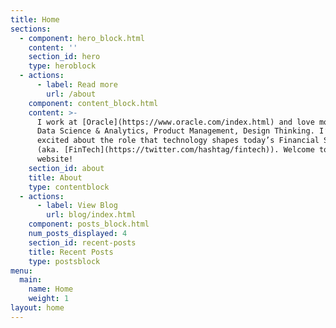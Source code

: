```yaml
---
title: Home
sections:
  - component: hero_block.html
    content: ''
    section_id: hero
    type: heroblock
  - actions:
      - label: Read more
        url: /about
    component: content_block.html
    content: >-
      I work at [Oracle](https://www.oracle.com/index.html) and love most things
      Data Science & Analytics, Product Management, Design Thinking. I’m also
      excited about the role that technology shapes today’s Financial Services
      (aka. [FinTech](https://twitter.com/hashtag/fintech)). Welcome to my
      website!
    section_id: about
    title: About
    type: contentblock
  - actions:
      - label: View Blog
        url: blog/index.html
    component: posts_block.html
    num_posts_displayed: 4
    section_id: recent-posts
    title: Recent Posts
    type: postsblock
menu:
  main:
    name: Home
    weight: 1
layout: home
---
```


